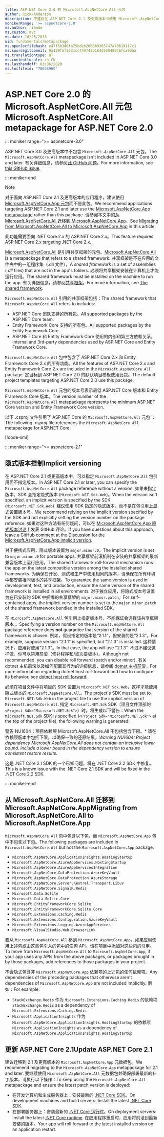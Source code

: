 ```yaml
---
title: ASP.NET Core 2.0 的 Microsoft.AspNetCore.All 元包
author: Rick-Anderson
description: 不建议在 ASP.NET Core 2.1 及更高版本中使用 Microsoft.AspNetCore.All 元数据包。
monikerRange: '>= aspnetcore-2.0'
ms.author: riande
ms.custom: mvc
ms.date: 10/25/2018
uid: fundamentals/metapackage
ms.openlocfilehash: e47f583d0fa75bdeb26b669303747a70619117c1
ms.sourcegitcommit: 9a129f5f3e31cc449742b164d5004894bfca90aa
ms.translationtype: HT
ms.contentlocale: zh-CN
ms.lasthandoff: 03/06/2020
ms.locfileid: "78648960"
---
```

# <a name="microsoftaspnetcoreall-metapackage-for-aspnet-core-20"></a><span data-ttu-id="df5a0-103">ASP.NET Core 2.0 的 Microsoft.AspNetCore.All 元包</span><span class="sxs-lookup"><span data-stu-id="df5a0-103">Microsoft.AspNetCore.All metapackage for ASP.NET Core 2.0</span></span>

::: moniker range=">= aspnetcore-3.0"

<span data-ttu-id="df5a0-104">ASP.NET Core 3.0 及更高版本中不包含 `Microsoft.AspNetCore.All` 元包。</span><span class="sxs-lookup"><span data-stu-id="df5a0-104">The `Microsoft.AspNetCore.All` metapackage isn't included in ASP.NET Core 3.0 and later.</span></span> <span data-ttu-id="df5a0-105">有关详细信息，请参阅[此 GitHub 问题](https://github.com/aspnet/Announcements/issues/314)。</span><span class="sxs-lookup"><span data-stu-id="df5a0-105">For more information, see [this GitHub issue](https://github.com/aspnet/Announcements/issues/314).</span></span>

::: moniker-end

> [!NOTE]
> <span data-ttu-id="df5a0-106">对于面向 ASP.NET Core 2.1 及更高版本的应用程序，建议使用 [Microsoft.AspNetCore.App 元包](xref:fundamentals/metapackage-app)而不是此包。</span><span class="sxs-lookup"><span data-stu-id="df5a0-106">We recommend applications targeting ASP.NET Core 2.1 and later use the [Microsoft.AspNetCore.App metapackage](xref:fundamentals/metapackage-app) rather than this package.</span></span> <span data-ttu-id="df5a0-107">请参阅本文中的[从 Microsoft.AspNetCore.All 迁移到 Microsoft.AspNetCore.App](#migrate)。</span><span class="sxs-lookup"><span data-stu-id="df5a0-107">See [Migrating from Microsoft.AspNetCore.All to Microsoft.AspNetCore.App](#migrate) in this article.</span></span>

<span data-ttu-id="df5a0-108">此功能需要面向 .NET Core 2.x 的 ASP.NET Core 2.x。</span><span class="sxs-lookup"><span data-stu-id="df5a0-108">This feature requires ASP.NET Core 2.x targeting .NET Core 2.x.</span></span>

<span data-ttu-id="df5a0-109">[Microsoft.AspNetCore.All](https://www.nuget.org/packages/Microsoft.AspNetCore.All) 是引用共享框架的元包。</span><span class="sxs-lookup"><span data-stu-id="df5a0-109">[Microsoft.AspNetCore.All](https://www.nuget.org/packages/Microsoft.AspNetCore.All) is a metapackage that refers to a shared framework.</span></span> <span data-ttu-id="df5a0-110"> 共享框架是不在应用的文件夹中的一组程序集（.dll  文件）。</span><span class="sxs-lookup"><span data-stu-id="df5a0-110">A *shared framework* is a set of assemblies (*.dll* files) that are not in the app's folders.</span></span> <span data-ttu-id="df5a0-111">必须将共享框架安装在计算机上才能运行应用。</span><span class="sxs-lookup"><span data-stu-id="df5a0-111">The shared framework must be installed on the machine to run the app.</span></span> <span data-ttu-id="df5a0-112">有关详细信息，请参阅[共享框架](https://natemcmaster.com/blog/2018/08/29/netcore-primitives-2/)。</span><span class="sxs-lookup"><span data-stu-id="df5a0-112">For more information, see [The shared framework](https://natemcmaster.com/blog/2018/08/29/netcore-primitives-2/).</span></span>

<span data-ttu-id="df5a0-113">`Microsoft.AspNetCore.All` 引用的共享框架包括：</span><span class="sxs-lookup"><span data-stu-id="df5a0-113">The shared framework that `Microsoft.AspNetCore.All` refers to includes:</span></span>

* <span data-ttu-id="df5a0-114">ASP.NET Core 团队支持的所有包。</span><span class="sxs-lookup"><span data-stu-id="df5a0-114">All supported packages by the ASP.NET Core team.</span></span>
* <span data-ttu-id="df5a0-115">Entity Framework Core 支持的所有包。</span><span class="sxs-lookup"><span data-stu-id="df5a0-115">All supported packages by the Entity Framework Core.</span></span>
* <span data-ttu-id="df5a0-116">ASP.NET Core 和 Entity Framework Core 使用的内部和第三方依赖关系。</span><span class="sxs-lookup"><span data-stu-id="df5a0-116">Internal and 3rd-party dependencies used by ASP.NET Core and Entity Framework Core.</span></span>

<span data-ttu-id="df5a0-117">`Microsoft.AspNetCore.All` 包中包含了 ASP.NET Core 2.x 和 Entity Framework Core 2.x 的所有功能。</span><span class="sxs-lookup"><span data-stu-id="df5a0-117">All the features of ASP.NET Core 2.x and Entity Framework Core 2.x are included in the `Microsoft.AspNetCore.All` package.</span></span> <span data-ttu-id="df5a0-118">定目标到 ASP.NET Core 2.0 的默认项目模板使用此包。</span><span class="sxs-lookup"><span data-stu-id="df5a0-118">The default project templates targeting ASP.NET Core 2.0 use this package.</span></span>

<span data-ttu-id="df5a0-119">`Microsoft.AspNetCore.All` 元包的版本号表示最低 ASP.NET Core 版本和 Entity Framework Core 版本。</span><span class="sxs-lookup"><span data-stu-id="df5a0-119">The version number of the `Microsoft.AspNetCore.All` metapackage represents the minimum ASP.NET Core version and Entity Framework Core version.</span></span>

<span data-ttu-id="df5a0-120">以下 .csproj 文件引用了 ASP.NET Core 的 `Microsoft.AspNetCore.All` 元包  ：</span><span class="sxs-lookup"><span data-stu-id="df5a0-120">The following *.csproj* file references the `Microsoft.AspNetCore.All` metapackage for ASP.NET Core:</span></span>

[!code-xml[](metapackage/samples/Metapackage.All.Example.csproj?highlight=8)]

::: moniker range=">= aspnetcore-2.1"

## <a name="implicit-versioning"></a><span data-ttu-id="df5a0-121">隐式版本控制</span><span class="sxs-lookup"><span data-stu-id="df5a0-121">Implicit versioning</span></span>

<span data-ttu-id="df5a0-122">在 ASP.NET Core 2.1 或更高版本中，可以指定 `Microsoft.AspNetCore.All` 包引用但不指定版本。</span><span class="sxs-lookup"><span data-stu-id="df5a0-122">In ASP.NET Core 2.1 or later, you can specify the `Microsoft.AspNetCore.All` package reference without a version.</span></span> <span data-ttu-id="df5a0-123">如果未指定版本，SDK 会指定隐式版本 (`Microsoft.NET.Sdk.Web`)。</span><span class="sxs-lookup"><span data-stu-id="df5a0-123">When the version isn't specified, an implicit version is specified by the SDK (`Microsoft.NET.Sdk.Web`).</span></span> <span data-ttu-id="df5a0-124">建议使用 SDK 指定的隐式版本，而不是在包引用上显式设置版本号。</span><span class="sxs-lookup"><span data-stu-id="df5a0-124">We recommend relying on the implicit version specified by the SDK and not explicitly setting the version number on the package reference.</span></span> <span data-ttu-id="df5a0-125">如果对这种方法有任何疑问，可以在 [Microsoft.AspNetCore.App 隐式版本讨论](https://github.com/dotnet/AspNetCore.Docs/issues/6430)上发表 GitHub 评论。</span><span class="sxs-lookup"><span data-stu-id="df5a0-125">If you have questions about this approach, leave a GitHub comment at the [Discussion for the Microsoft.AspNetCore.App implicit version](https://github.com/dotnet/AspNetCore.Docs/issues/6430).</span></span>

<span data-ttu-id="df5a0-126">对于便携式应用，隐式版本设置为 `major.minor.0`。</span><span class="sxs-lookup"><span data-stu-id="df5a0-126">The implicit version is set to `major.minor.0` for portable apps.</span></span> <span data-ttu-id="df5a0-127">共享框架前滚机制在安装的共享框架的最新兼容版本上运行应用。</span><span class="sxs-lookup"><span data-stu-id="df5a0-127">The shared framework roll-forward mechanism runs the app on the latest compatible version among the installed shared frameworks.</span></span> <span data-ttu-id="df5a0-128">为确保在开发、测试和生产中使用相同的版本，请确保在所有环境中都安装相同版本的共享框架。</span><span class="sxs-lookup"><span data-stu-id="df5a0-128">To guarantee the same version is used in development, test, and production, ensure the same version of the shared framework is installed in all environments.</span></span> <span data-ttu-id="df5a0-129">对于独立应用，将隐式版本号设置为在已安装的 SDK 中捆绑的共享框架的 `major.minor.patch`。</span><span class="sxs-lookup"><span data-stu-id="df5a0-129">For self-contained apps, the implicit version number is set to the `major.minor.patch` of the shared framework bundled in the installed SDK.</span></span>

<span data-ttu-id="df5a0-130">在 `Microsoft.AspNetCore.All` 包引用上指定版本号，不能保证会选择该共享框架版本  。</span><span class="sxs-lookup"><span data-stu-id="df5a0-130">Specifying a version number on the `Microsoft.AspNetCore.All` package reference does **not** guarantee that version of the shared framework is chosen.</span></span> <span data-ttu-id="df5a0-131">例如，假设指定的版本是“2.1.1”，但安装的是“2.1.3”。</span><span class="sxs-lookup"><span data-stu-id="df5a0-131">For example, suppose version "2.1.1" is specified, but "2.1.3" is installed.</span></span> <span data-ttu-id="df5a0-132">这种情况下，应用将使用"2.1.3"。</span><span class="sxs-lookup"><span data-stu-id="df5a0-132">In that case, the app will use "2.1.3".</span></span> <span data-ttu-id="df5a0-133">不过不建议这样做，你可以禁用前滚（修补程序和/或次要版本）。</span><span class="sxs-lookup"><span data-stu-id="df5a0-133">Although not recommended, you can disable roll forward (patch and/or minor).</span></span> <span data-ttu-id="df5a0-134">有关 dotnet 主机前滚以及如何配置其行为的详细信息，请参阅 [dotnet 主机前滚](https://github.com/dotnet/core-setup/blob/master/Documentation/design-docs/roll-forward-on-no-candidate-fx.md)。</span><span class="sxs-lookup"><span data-stu-id="df5a0-134">For more information regarding dotnet host roll-forward and how to configure its behavior, see [dotnet host roll forward](https://github.com/dotnet/core-setup/blob/master/Documentation/design-docs/roll-forward-on-no-candidate-fx.md).</span></span>

<span data-ttu-id="df5a0-135">必须在项目文件中将项目的 SDK 设置为 `Microsoft.NET.Sdk.Web`，这样才能使用隐式版本的 `Microsoft.AspNetCore.All`。</span><span class="sxs-lookup"><span data-stu-id="df5a0-135">The project's SDK must be set to `Microsoft.NET.Sdk.Web` in the project file to use the implicit version of `Microsoft.AspNetCore.All`.</span></span> <span data-ttu-id="df5a0-136">指定 `Microsoft.NET.Sdk` SDK（项目文件顶部的 `<Project Sdk="Microsoft.NET.Sdk">`）时，将生成以下警告：</span><span class="sxs-lookup"><span data-stu-id="df5a0-136">When the `Microsoft.NET.Sdk` SDK is specified (`<Project Sdk="Microsoft.NET.Sdk">` at the top of the project file), the following warning is generated:</span></span>

<span data-ttu-id="df5a0-137">警告 NU1604：项目依赖项 Microsoft.AspNetCore.All 不包括包含下限。\* 请在依赖项版本中包括下限，以确保一致的还原结果。</span><span class="sxs-lookup"><span data-stu-id="df5a0-137">*Warning NU1604: Project dependency Microsoft.AspNetCore.All does not contain an inclusive lower bound. Include a lower bound in the dependency version to ensure consistent restore results.*</span></span>

<span data-ttu-id="df5a0-138">这是 .NET Core 2.1 SDK 的一个已知问题，将在 .NET Core 2.2 SDK 中修复。</span><span class="sxs-lookup"><span data-stu-id="df5a0-138">This is a known issue with the .NET Core 2.1 SDK and will be fixed in the .NET Core 2.2 SDK.</span></span>

::: moniker-end

<a name="migrate"></a>

## <a name="migrating-from-microsoftaspnetcoreall-to-microsoftaspnetcoreapp"></a><span data-ttu-id="df5a0-139">从 Microsoft.AspNetCore.All 迁移到 Microsoft.AspNetCore.App</span><span class="sxs-lookup"><span data-stu-id="df5a0-139">Migrating from Microsoft.AspNetCore.All to Microsoft.AspNetCore.App</span></span>

<span data-ttu-id="df5a0-140">`Microsoft.AspNetCore.All` 包中包含以下包，而 `Microsoft.AspNetCore.App` 包中不包含以下包。</span><span class="sxs-lookup"><span data-stu-id="df5a0-140">The following packages are included in `Microsoft.AspNetCore.All` but not the `Microsoft.AspNetCore.App` package.</span></span>

* `Microsoft.AspNetCore.ApplicationInsights.HostingStartup`
* `Microsoft.AspNetCore.AzureAppServices.HostingStartup`
* `Microsoft.AspNetCore.AzureAppServicesIntegration`
* `Microsoft.AspNetCore.DataProtection.AzureKeyVault`
* `Microsoft.AspNetCore.DataProtection.AzureStorage`
* `Microsoft.AspNetCore.Server.Kestrel.Transport.Libuv`
* `Microsoft.AspNetCore.SignalR.Redis`
* `Microsoft.Data.Sqlite`
* `Microsoft.Data.Sqlite.Core`
* `Microsoft.EntityFrameworkCore.Sqlite`
* `Microsoft.EntityFrameworkCore.Sqlite.Core`
* `Microsoft.Extensions.Caching.Redis`
* `Microsoft.Extensions.Configuration.AzureKeyVault`
* `Microsoft.Extensions.Logging.AzureAppServices`
* `Microsoft.VisualStudio.Web.BrowserLink`

<span data-ttu-id="df5a0-141">要从 `Microsoft.AspNetCore.All` 移到 `Microsoft.AspNetCore.App`，如果应用使用上述包或由这些包引入的包中的任何 API，请在项目中添加对这些包的引用。</span><span class="sxs-lookup"><span data-stu-id="df5a0-141">To move from `Microsoft.AspNetCore.All` to `Microsoft.AspNetCore.App`, if your app uses any APIs from the above packages, or packages brought in by those packages, add references to those packages in your project.</span></span>

<span data-ttu-id="df5a0-142">不会隐式包含非 `Microsoft.AspNetCore.App` 依赖项的上述包的任何依赖项。</span><span class="sxs-lookup"><span data-stu-id="df5a0-142">Any dependencies of the preceding packages that otherwise aren't dependencies of `Microsoft.AspNetCore.App` are not included implicitly.</span></span> <span data-ttu-id="df5a0-143">例如：</span><span class="sxs-lookup"><span data-stu-id="df5a0-143">For example:</span></span>

* <span data-ttu-id="df5a0-144">`StackExchange.Redis` 作为 `Microsoft.Extensions.Caching.Redis` 的依赖项</span><span class="sxs-lookup"><span data-stu-id="df5a0-144">`StackExchange.Redis` as a dependency of `Microsoft.Extensions.Caching.Redis`</span></span>
* <span data-ttu-id="df5a0-145">`Microsoft.ApplicationInsights` 作为 `Microsoft.AspNetCore.ApplicationInsights.HostingStartup` 的依赖项</span><span class="sxs-lookup"><span data-stu-id="df5a0-145">`Microsoft.ApplicationInsights` as a dependency of `Microsoft.AspNetCore.ApplicationInsights.HostingStartup`</span></span>

## <a name="update-aspnet-core-21"></a><span data-ttu-id="df5a0-146">更新 ASP.NET Core 2.1</span><span class="sxs-lookup"><span data-stu-id="df5a0-146">Update ASP.NET Core 2.1</span></span>

<span data-ttu-id="df5a0-147">建议迁移到 2.1 及更高版本的 `Microsoft.AspNetCore.App` 元数据包。</span><span class="sxs-lookup"><span data-stu-id="df5a0-147">We recommend migrating to the `Microsoft.AspNetCore.App` metapackage for 2.1 and later.</span></span> <span data-ttu-id="df5a0-148">要继续使用 `Microsoft.AspNetCore.All` 元数据包并确保部署最新的补丁版本，请执行以下操作：</span><span class="sxs-lookup"><span data-stu-id="df5a0-148">To keep using the `Microsoft.AspNetCore.All` metapackage and ensure the latest patch version is deployed:</span></span>

* <span data-ttu-id="df5a0-149">在开发计算机和生成服务器上：安装最新的 [.NET Core SDK](https://www.microsoft.com/net/download)。</span><span class="sxs-lookup"><span data-stu-id="df5a0-149">On development machines and build servers: Install the latest [.NET Core SDK](https://www.microsoft.com/net/download).</span></span>
* <span data-ttu-id="df5a0-150">在部署服务器上：安装最新的 [.NET Core 运行时](https://www.microsoft.com/net/download)。</span><span class="sxs-lookup"><span data-stu-id="df5a0-150">On deployment servers: Install the latest [.NET Core runtime](https://www.microsoft.com/net/download).</span></span>
 <span data-ttu-id="df5a0-151">在应用程序重启时，应用将前滚到最新安装的版本。</span><span class="sxs-lookup"><span data-stu-id="df5a0-151">Your app will roll forward to the latest installed version on an application restart.</span></span>
